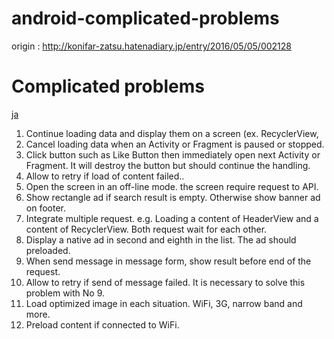 # android-complicated-problems

origin : http://konifar-zatsu.hatenadiary.jp/entry/2016/05/05/002128

# Complicated problems

[ja](README_ja.md)

1. Continue loading data and display them on a screen (ex. RecyclerView, 
2. Cancel loading data when an Activity or Fragment is paused or stopped.
3. Click button such as Like Button then immediately open next Activity or Fragment. It will destroy the button but should continue the handling.
4. Allow to retry if load of content failed..
5. Open the screen in an off-line mode. the screen require request to API.
6. Show rectangle ad if search result is empty. Otherwise show banner ad on footer.
7. Integrate multiple request. e.g. Loading a content of HeaderView and a content of RecyclerView. Both request wait for each other.
8. Display a native ad in second and eighth in the list. The ad should preloaded.
9. When send message in message form, show result before end of the request.
10. Allow to retry if send of message failed. It is necessary to solve this problem with No 9.
11. Load optimized image in each situation. WiFi, 3G, narrow band and more.
12. Preload content if connected to WiFi.
